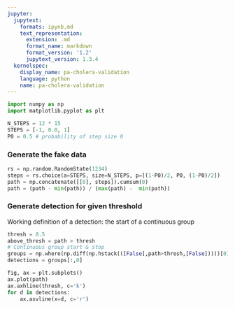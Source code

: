 ```yaml
---
jupyter:
  jupytext:
    formats: ipynb,md
    text_representation:
      extension: .md
      format_name: markdown
      format_version: '1.2'
      jupytext_version: 1.3.4
  kernelspec:
    display_name: pa-cholera-validation
    language: python
    name: pa-cholera-validation
---
```


```python
import numpy as np
import matplotlib.pyplot as plt
```

```python
N_STEPS = 12 * 15
STEPS = [-1, 0.0, 1]
P0 = 0.5 # probability of step size 0
```

### Generate the fake data

```python
rs = np.random.RandomState(1234)
steps = rs.choice(a=STEPS, size=N_STEPS, p=[(1-P0)/2, P0, (1-P0)/2])
path = np.concatenate([[0], steps]).cumsum(0) 
path = (path - min(path)) / (max(path) -  min(path))
```

### Generate detection for given threshold
Working definition of a detection: the start of a continuous group

```python
thresh = 0.5
above_thresh = path > thresh
# Continuous group start & stop
groups = np.where(np.diff(np.hstack(([False],path>thresh,[False]))))[0].reshape(-1,2)
detections = groups[:,0]

```

```python
fig, ax = plt.subplots()
ax.plot(path)
ax.axhline(thresh, c='k')
for d in detections:
    ax.axvline(x=d, c='r')
```
